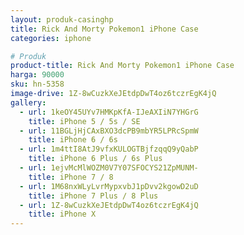 ```yaml
---
layout: produk-casinghp
title: Rick And Morty Pokemon1 iPhone Case
categories: iphone

# Produk
product-title: Rick And Morty Pokemon1 iPhone Case
harga: 90000
sku: hn-5358
image-drive: 1Z-8wCuzkXeJEtdpDwT4oz6tczrEgK4jQ
gallery:
  - url: 1keOY45UYv7HMKpKfA-IJeAXIiN7YHGrG
    title: iPhone 5 / 5s / SE
  - url: 11BGLjHjCAxBXO3dcPB9mbYR5LPRcSpmW
    title: iPhone 6 / 6s
  - url: 1m4ttI8AtJ9vfxKULOGTBjfzqqQ9yQabP
    title: iPhone 6 Plus / 6s Plus
  - url: 1ejvMcMlWOZM0V7Y07SFOCYS21ZpMUNM-
    title: iPhone 7 / 8
  - url: 1M68nxWLyLvrMypxvbJ1pDvv2kgowD2uD
    title: iPhone 7 Plus / 8 Plus
  - url: 1Z-8wCuzkXeJEtdpDwT4oz6tczrEgK4jQ
    title: iPhone X
---
```

